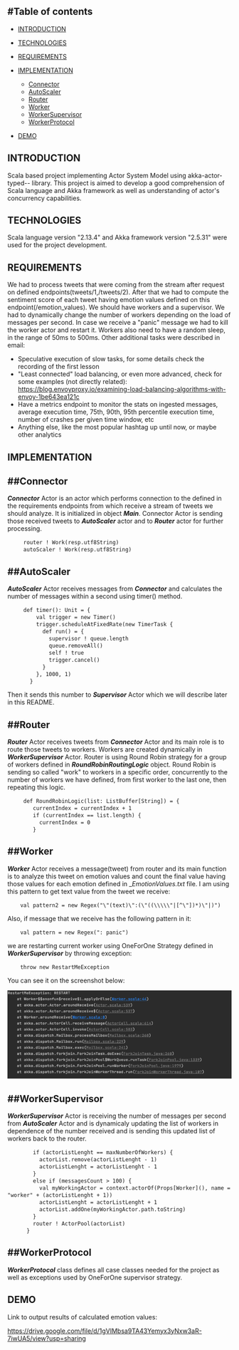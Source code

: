 #Table of contents
---------------------

 * [INTRODUCTION](#INTRODUCTION)
 * [TECHNOLOGIES](#TECHNOLOGIES)
 * [REQUIREMENTS](#REQUIREMENTS)
 * [IMPLEMENTATION](#IMPLEMENTATION)
     * [Connector](#Connector)
     * [AutoScaler](#AutoScaler)
     * [Router](#Router)
     * [Worker](#Worker)
     * [WorkerSupervisor](#WorkerSupervisor)
     * [WorkerProtocol](#WorkerProtocol)
     
 * [DEMO](#DEMO)
 
 INTRODUCTION
 ------------
 Scala based project implementing Actor System Model using akka-actor-typed-- library. This project is aimed to develop
 a good comprehension of Scala language and Akka framework as well as understanding of actor's concurrency capabilities.
 
 TECHNOLOGIES
 ------------
 Scala language version "2.13.4" and Akka framework version "2.5.31" were used for the project development.
 
 REQUIREMENTS
 ------------
 We had to process tweets that were coming from the stream after request on defined endpoints(tweets/1,/tweets/2).
 After that we had to compute the sentiment score of each tweet having emotion values defined on this endpoint(/emotion_values).
 We should have workers and a supervisor. We had to dynamically change the number of workers depending on the load of messages per second. 
 In case we receive a "panic" message we had to kill the worker actor and restart it. Workers also need to have a random sleep, in the range of 50ms to 500ms.
 Other additional tasks were described in email:
 * Speculative execution of slow tasks, for some details check the recording of the first lesson
 * "Least connected" load balancing, or even more advanced, check for some examples (not directly related): https://blog.envoyproxy.io/examining-load-balancing-algorithms-with-envoy-1be643ea121c
 * Have a metrics endpoint to monitor the stats on ingested messages, average execution time, 75th, 90th, 95th percentile execution time, number of crashes per given time window, etc
 * Anything else, like the most popular hashtag up until now, or maybe other analytics
 
 IMPLEMENTATION
 ------------
  ##Connector
  ------------
 
  _**Connector**_ Actor is an actor which performs connection to the defined in the requirements endpoints from which receive a stream of tweets we should analyze.
  It is initialized in object _**Main**_. Connector Actor is sending those received tweets to _**AutoScaler**_ actor and to _**Router**_ actor for further processing.

         router ! Work(resp.utf8String)
         autoScaler ! Work(resp.utf8String)
         
  ##AutoScaler
  ------------
  
  _**AutoScaler**_ Actor receives messages from _**Connector**_ and calculates the number of messages within a second using timer() method.
         
         
         def timer(): Unit = {
             val trigger = new Timer()
             trigger.scheduleAtFixedRate(new TimerTask {
               def run() = {
                 supervisor ! queue.length
                 queue.removeAll()
                 self ! true
                 trigger.cancel()
               }
             }, 1000, 1)
           }
   
   
   Then it sends this number to _**Supervisor**_
  Actor which we will describe later in this README. 
  
  ##Router
  ------------
  
  _**Router**_ Actor receives tweets from _**Connector**_ Actor and its main role is to route those tweets to workers. 
  Workers are created dynamically in _**WorkerSupervisor**_ Actor. Router is using Round Robin strategy for a group of workers
  defined in _**RoundRobinRoutingLogic**_ object. Round Robin is sending so called "work" to workers in a specific order, concurrently to 
  the number of workers we have defined, from first worker to the last one, then repeating this logic.
  
         def RoundRobinLogic(list: ListBuffer[String]) = {
            currentIndex = currentIndex + 1
            if (currentIndex == list.length) {
              currentIndex = 0
            }
       
  ##Worker
  ------------
  
  _**Worker**_ Actor receives a message(tweet) from router and its main function is to analyze this tweet on emotion values and
  count the final value having those values for each emotion defined in _*EmotionValues.txt* file. I am using this pattern
  to get text value from the tweet we receive:
       
        val pattern2 = new Regex("\"(text)\":(\"((\\\\\"|[^\"])*)\"|)")
       
  Also, if message that we receive has the following pattern in it:
  
        val pattern = new Regex(": panic")
        
   we are restarting current worker using OneForOne Strategy defined in _**WorkerSupervisor**_ by throwing exception:
        
        throw new RestartMeException
   
  You can see it on the screenshot below:
  
  
  ![](/Lab1/ActorModel/Screenshots/Exception.png)
  
   
  ##WorkerSupervisor
  ------------
  
  _**WorkerSupervisor**_ Actor is receiving the number of messages per second from _**AutoScaler**_ Actor and is dynamicaly updating the list of workers
  in dependence of the number received and is sending this updated list of workers back to the router.
  
            if (actorListLenght == maxNumberOfWorkers) {
              actorList.remove(actorListLenght - 1)
              actorListLenght = actorListLenght - 1
            }
            else if (messagesCount > 100) {
              val myWorkingActor = context.actorOf(Props[Worker](), name = "worker" + (actorListLenght + 1))
              actorListLenght = actorListLenght + 1
              actorList.addOne(myWorkingActor.path.toString)
            }
            router ! ActorPool(actorList)
          }
  
  ##WorkerProtocol
  ------------
  
  _**WorkerProtocol**_ class defines all case classes needed for the project as well as exceptions used by OneForOne supervisor strategy.
  
  
 DEMO
 ------------
 Link to output results of calculated emotion values:
 
 https://drive.google.com/file/d/1gVIMbsa9TA43Yemyx3yNxw3aR-7iwUA5/view?usp=sharing
 
 
 
 
  
 
 